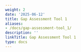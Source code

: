 ```yaml
---
weight: 2
date: '2025-06-12'
title: Gap Assessment Tool 1
aliases:
- /docs/gap-assessment-tool_1/
description: ''
linkTitle: Gap Assessment Tool 1
type: docs
---
```


